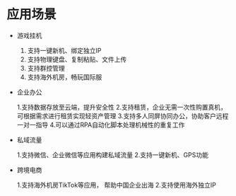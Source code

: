 # 应用场景

* 游戏挂机

  1. 支持一键新机、绑定独立IP
  2. 支持物理键盘、复制粘贴、文件上传
  3. 支持群控管理
  4. 支持海外机房，畅玩国际服
  
* 企业办公

  1.支持数据存放至云端，提升安全性
  2.支持租赁，企业无需一次性购置真机，可根据需求进行租赁实现轻资产管理
  3.支持多人同屏协同办公，协助客户远程一对一指导
  4.可以通过RPA自动化脚本处理机械性的重复工作
  
* 私域流量

  1.支持微信、企业微信等应用构建私域流量
  2.支持一键新机、GPS功能

* 跨境电商

  1.支持海外机房TikTok等应用， 帮助中国企业出海
  2.支持使用海外独立IP

